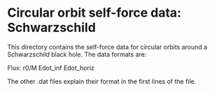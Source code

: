 # Circular orbit self-force data: Schwarzschild

This directory contains the self-force data for circular orbits around a Schwarzschild black hole. The data formats are:

Flux: r0/M Edot_inf Edot_horiz

The other .dat files explain their format in the first lines of the file.